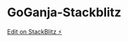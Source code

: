 # GoGanja-Stackblitz

[Edit on StackBlitz ⚡️](https://stackblitz.com/edit/stackblitz-starters-d8rufh)